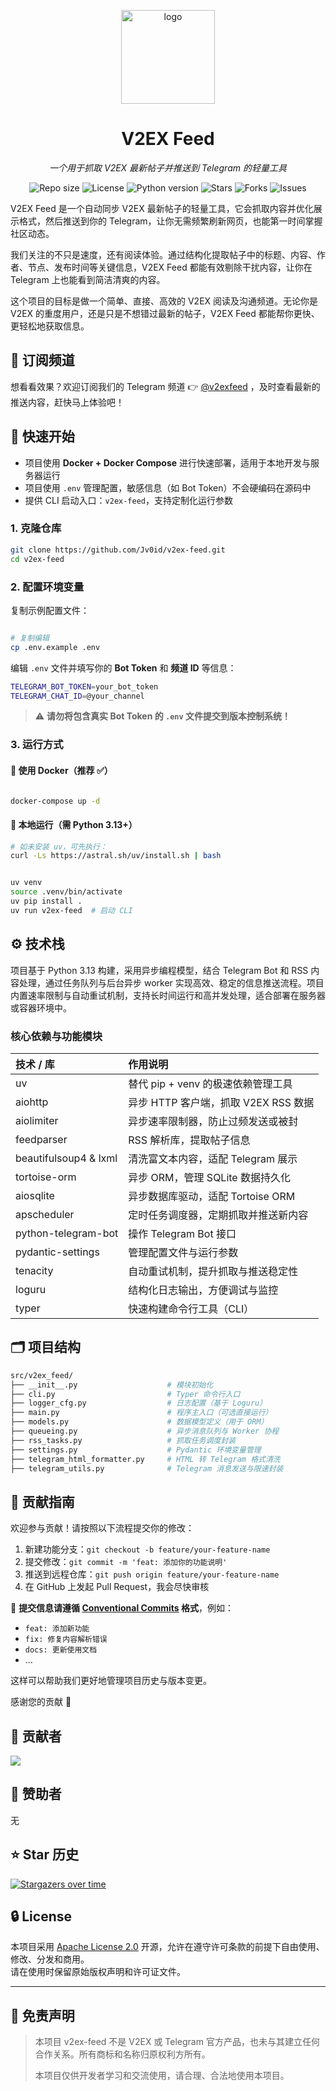 <p align="center">
  <img src="docs/assets/logo.png" alt="logo" width="150" height="150"/>
</p>

<h1 align="center">V2EX Feed</h1>
<p align="center"><i>一个用于抓取 V2EX 最新帖子并推送到 Telegram 的轻量工具</i></p>

<div align="center">

  <!-- 项目信息 -->
  <img src="https://img.shields.io/github/repo-size/Jv0id/v2ex-feed" alt="Repo size" />
  <img src="https://img.shields.io/github/license/Jv0id/v2ex-feed" alt="License" />
  <img src="https://img.shields.io/badge/python-3.13%2B-blue" alt="Python version" />

  <!-- 社交统计 -->
  <img src="https://img.shields.io/github/stars/Jv0id/v2ex-feed?style=social" alt="Stars" />
  <img src="https://img.shields.io/github/forks/Jv0id/v2ex-feed?style=social" alt="Forks" />
  <img src="https://img.shields.io/github/issues/Jv0id/v2ex-feed" alt="Issues" />

</div>

V2EX Feed 是一个自动同步 V2EX 最新帖子的轻量工具，它会抓取内容并优化展示格式，然后推送到你的 Telegram，让你无需频繁刷新网页，也能第一时间掌握社区动态。

我们关注的不只是速度，还有阅读体验。通过结构化提取帖子中的标题、内容、作者、节点、发布时间等关键信息，V2EX Feed 都能有效剔除干扰内容，让你在 Telegram 上也能看到简洁清爽的内容。

这个项目的目标是做一个简单、直接、高效的 V2EX 阅读及沟通频道。无论你是 V2EX 的重度用户，还是只是不想错过最新的帖子，V2EX Feed 都能帮你更快、更轻松地获取信息。


## 📡 订阅频道

想看看效果？欢迎订阅我们的 Telegram 频道 👉 [@v2exfeed](https://t.me/v2ex_feed) ，及时查看最新的推送内容，赶快马上体验吧！

## 🚀 快速开始

- 项目使用 **Docker + Docker Compose** 进行快速部署，适用于本地开发与服务器运行
- 项目使用 `.env` 管理配置，敏感信息（如 Bot Token）不会硬编码在源码中
- 提供 CLI 启动入口：`v2ex-feed`，支持定制化运行参数

### 1. 克隆仓库

```bash
git clone https://github.com/Jv0id/v2ex-feed.git
cd v2ex-feed
```

### 2. 配置环境变量

复制示例配置文件：

```bash

# 复制编辑
cp .env.example .env
```

编辑 `.env` 文件并填写你的 **Bot Token** 和 **频道 ID** 等信息：

```bash
TELEGRAM_BOT_TOKEN=your_bot_token
TELEGRAM_CHAT_ID=@your_channel
```

> ⚠️ **请勿将包含真实 Bot Token 的 `.env` 文件提交到版本控制系统！**

### 3. 运行方式

#### 🐳 使用 Docker（推荐 ✅）

```bash

docker-compose up -d
```

#### 🐍 本地运行（需 Python 3.13+）

```bash
# 如未安装 uv，可先执行：
curl -Ls https://astral.sh/uv/install.sh | bash
```

```bash

uv venv
source .venv/bin/activate
uv pip install .
uv run v2ex-feed  # 启动 CLI
```

## ⚙️ 技术栈

项目基于 Python 3.13 构建，采用异步编程模型，结合 Telegram Bot 和 RSS 内容处理，通过任务队列与后台异步 worker 实现高效、稳定的信息推送流程。项目内置速率限制与自动重试机制，支持长时间运行和高并发处理，适合部署在服务器或容器环境中。

### 核心依赖与功能模块

| 技术 / 库             | 作用说明                             |
| :-------------------- | :----------------------------------- |
| uv                    | 替代 pip + venv 的极速依赖管理工具   |
| aiohttp               | 异步 HTTP 客户端，抓取 V2EX RSS 数据 |
| aiolimiter            | 异步速率限制器，防止过频发送或被封   |
| feedparser            | RSS 解析库，提取帖子信息             |
| beautifulsoup4 & lxml | 清洗富文本内容，适配 Telegram 展示   |
| tortoise-orm          | 异步 ORM，管理 SQLite 数据持久化     |
| aiosqlite             | 异步数据库驱动，适配 Tortoise ORM    |
| apscheduler           | 定时任务调度器，定期抓取并推送新内容 |
| python-telegram-bot   | 操作 Telegram Bot 接口               |
| pydantic-settings     | 管理配置文件与运行参数               |
| tenacity              | 自动重试机制，提升抓取与推送稳定性   |
| loguru                | 结构化日志输出，方便调试与监控       |
| typer                 | 快速构建命令行工具（CLI）            |

## 🗂️ 项目结构

```bash
src/v2ex_feed/
├── __init__.py                    # 模块初始化
├── cli.py                         # Typer 命令行入口
├── logger_cfg.py                  # 日志配置（基于 Loguru）
├── main.py                        # 程序主入口（可选直接运行）
├── models.py                      # 数据模型定义（用于 ORM）
├── queueing.py                    # 异步消息队列与 Worker 协程
├── rss_tasks.py                   # 抓取任务调度封装
├── settings.py                    # Pydantic 环境变量管理
├── telegram_html_formatter.py     # HTML 转 Telegram 格式清洗
├── telegram_utils.py              # Telegram 消息发送与限速封装
```

## 🤝 贡献指南

欢迎参与贡献！请按照以下流程提交你的修改：

1. 新建功能分支：`git checkout -b feature/your-feature-name`  
2. 提交修改：`git commit -m 'feat: 添加你的功能说明'`  
3. 推送到远程仓库：`git push origin feature/your-feature-name`  
4. 在 GitHub 上发起 Pull Request，我会尽快审核

📌 **提交信息请遵循 [Conventional Commits](https://www.conventionalcommits.org/zh-hans/v1.0.0/) 格式**，例如：

- `feat: 添加新功能`
- `fix: 修复内容解析错误`
- `docs: 更新使用文档`
- ...

这样可以帮助我们更好地管理项目历史与版本变更。

感谢您的贡献 🙌

## 👥 贡献者

<a href="https://github.com/Jv0id/v2ex-feed/graphs/contributors">
    <img src="https://contrib.rocks/image?repo=jackhawks/v2ex-feed" />
</a>


## 🙏 赞助者

无

## ⭐ Star 历史

[![Stargazers over time](https://starchart.cc/Jv0id/v2ex-feed.svg?variant=adaptive)](https://starchart.cc/Jv0id/v2ex-feed)

## 🔒 License

本项目采用 [Apache License 2.0](LICENSE) 开源，允许在遵守许可条款的前提下自由使用、修改、分发和商用。  
请在使用时保留原始版权声明和许可证文件。


---

## 📢 免责声明

> 
> 本项目 v2ex-feed 不是 V2EX 或 Telegram 官方产品，也未与其建立任何合作关系。所有商标和名称归原权利方所有。
> 
> 本项目仅供开发者学习和交流使用，请合理、合法地使用本项目。
